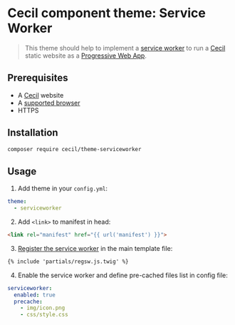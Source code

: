 # Cecil component theme: Service Worker

> This theme should help to implement a [service worker](https://developers.google.com/web/fundamentals/getting-started/primers/service-workers#what_is_a_service_worker) to run a [Cecil](https://cecil.app) static website as a [Progressive Web App](https://developers.google.com/web/progressive-web-apps/).

## Prerequisites
* A [Cecil](https://cecil.app) website
* A [supported browser](https://developer.mozilla.org/docs/Web/API/Service_Worker_API/Using_Service_Workers#Compatibilit%C3%A9_des_navigateurs)
* HTTPS

## Installation

```bash
composer require cecil/theme-serviceworker
```

## Usage

1. Add theme in your `config.yml`:  
```yaml
theme:
  - serviceworker
```
2. Add `<link>` to manifest in head:  
```html
<link rel="manifest" href="{{ url('manifest') }}">
```
3. [Register the service worker](/layouts/parials/regsw.js.twig) in the main template file:  
```html
{% include 'partials/regsw.js.twig' %}
```
4. Enable the service worker and define pre-cached files list in config file:  
```yaml
serviceworker:
  enabled: true
  precache:
    - img/icon.png
    - css/style.css
```
